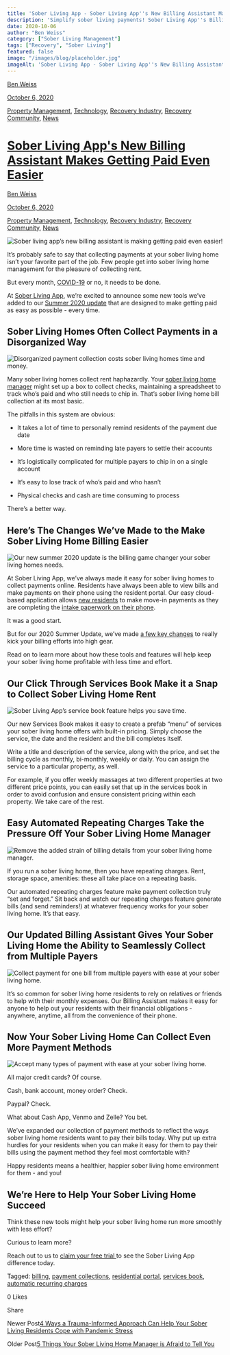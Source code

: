 ```yaml
---
title: 'Sober Living App - Sober Living App''s New Billing Assistant Makes Getting Paid Even Easier&lt;br/&gt;'
description: 'Simplify sober living payments! Sober Living App''s Billing Assistant (Oct 2020) automates rent, handles multiple payers & more payment methods. Get paid easier!'
date: 2020-10-06
author: "Ben Weiss"
category: ["Sober Living Management"]
tags: ["Recovery", "Sober Living"]
featured: false
image: "/images/blog/placeholder.jpg"
imageAlt: 'Sober Living App - Sober Living App''s New Billing Assistant Makes Getting Paid Even Easier&lt;br/&gt;'
---
```


[Ben Weiss](../../../../sober-living-app-blog%EF%B9%96author=5a811b27db7926c296af1851.html)

[October 6, 2020](sober-living-apps-new-billing-assistant-makes-getting-paid-even-easier.html)

[Property Management](../../../category/Property+Management.html), [Technology](../../../category/Technology.html), [Recovery Industry](../../../category/Recovery+Industry.html), [Recovery Community](../../../category/Recovery+Community.html), [News](../../../category/News.html)

#  [Sober Living App's New Billing Assistant Makes Getting Paid Even Easier](sober-living-apps-new-billing-assistant-makes-getting-paid-even-easier.html)

[Ben Weiss](../../../../sober-living-app-blog%EF%B9%96author=5a811b27db7926c296af1851.html)

[October 6, 2020](sober-living-apps-new-billing-assistant-makes-getting-paid-even-easier.html)

[Property Management](../../../category/Property+Management.html), [Technology](../../../category/Technology.html), [Recovery Industry](../../../category/Recovery+Industry.html), [Recovery Community](../../../category/Recovery+Community.html), [News](../../../category/News.html)

![Sober living app’s new billing assistant is making getting paid even easier!](/images/blog/sober-living-apps-new-billing-assistant-makes-getting-paid-even-easier/Screenshot_2020-10-01_at_1.02.51_PM.png)

It’s probably safe to say that collecting payments at your sober living home isn’t your favorite part of the job. Few people get into sober living home management for the pleasure of collecting rent. 

But every month, [COVID-19](../../4/21/3-coronavirus-changes-your-sober-living-home-needs-to-make-this-week.html) or no, it needs to be done. 

At [Sober Living App](../../../../index.html), we’re excited to announce some new tools we’ve added to our [Summer 2020 update](https://info.behavehealth.com/en/behave-health-summer-2020-update) that are designed to make getting paid as easy as possible - every time.

## Sober Living Homes Often Collect Payments in a Disorganized Way

![Disorganized payment collection costs sober living homes time and money.](/images/blog/sober-living-apps-new-billing-assistant-makes-getting-paid-even-easier/Screenshot_2020-10-01_at_1.03.50_PM.png)

Many sober living homes collect rent haphazardly. Your [sober living home manager](../../8/5/5-things-your-sober-living-home-manager-is-afraid-to-tell-you.html) might set up a box to collect checks, maintaining a spreadsheet to track who’s paid and who still needs to chip in. That’s sober living home bill collection at its most basic.

The pitfalls in this system are obvious:

  * It takes a lot of time to personally remind residents of the payment due date 

  * More time is wasted on reminding late payers to settle their accounts 

  * It’s logistically complicated for multiple payers to chip in on a single account 

  * It’s easy to lose track of who’s paid and who hasn’t

  * Physical checks and cash are time consuming to process  

There’s a better way.

## Here’s The Changes We’ve Made to the Make Sober Living Home Billing Easier 

![Our new summer 2020 update is the billing game changer your sober living homes needs.](/images/blog/sober-living-apps-new-billing-assistant-makes-getting-paid-even-easier/image-asset.png)

At Sober Living App, we’ve always made it easy for sober living homes to collect payments online. Residents have always been able to view bills and make payments on their phone using the resident portal. Our easy cloud-based application allows [new residents](https://soberlivingapp.com/sober-living-app-blog/2020/3/17/mastering-admissions-at-your-sober-living-home) to make move-in payments as they are completing the [intake paperwork on their phone](https://soberlivingapp.com/sober-living-app-blog/2020/6/30/heres-what-you-need-to-start-including-in-your-sober-living-home-resident-agreements). 

It was a good start. 

But for our 2020 Summer Update, we’ve made [a few key changes](../../9/22/chaotic-admissions-and-billing-check-out-sober-living-apps-admissions-20-update.html) to really kick your billing efforts into high gear. 

Read on to learn more about how these tools and features will help keep your sober living home profitable with less time and effort. 

## Our Click Through Services Book Make it a Snap to Collect Sober Living Home Rent 

![Sober Living App’s service book feature helps you save time.](/images/blog/sober-living-apps-new-billing-assistant-makes-getting-paid-even-easier/Screenshot_2020-10-01_at_11.59.46_AM.jpg)

Our new Services Book makes it easy to create a prefab “menu” of services your sober living home offers with built-in pricing. Simply choose the service, the date and the resident and the bill completes itself. 

Write a title and description of the service, along with the price, and set the billing cycle as monthly, bi-monthly, weekly or daily. You can assign the service to a particular property, as well. 

For example, if you offer weekly massages at two different properties at two different price points, you can easily set that up in the services book in order to avoid confusion and ensure consistent pricing within each property. We take care of the rest.

## Easy Automated Repeating Charges Take the Pressure Off Your Sober Living Home Manager 

 

![Remove the added strain of billing details from your sober living home manager.](/images/blog/sober-living-apps-new-billing-assistant-makes-getting-paid-even-easier/Screenshot_2020-10-01_at_1.08.48_PM.png)

 

If you run a sober living home, then you have repeating charges. Rent, storage space, amenities: these all take place on a repeating basis. 

Our automated repeating charges feature make payment collection truly “set and forget.” Sit back and watch our repeating charges feature generate bills (and send reminders!) at whatever frequency works for your sober living home. It’s that easy.  

## Our Updated Billing Assistant Gives Your Sober Living Home the Ability to Seamlessly Collect from Multiple Payers 

![Collect payment for one bill from multiple payers with ease at your sober living home.](/images/blog/sober-living-apps-new-billing-assistant-makes-getting-paid-even-easier/Screenshot_2020-10-01_at_1.09.22_PM.png)

It’s so common for sober living home residents to rely on relatives or friends to help with their monthly expenses. Our Billing Assistant makes it easy for anyone to help out your residents with their financial obligations - anywhere, anytime, all from the convenience of their phone.

## Now Your Sober Living Home Can Collect Even More Payment Methods

![Accept many types of payment with ease at your sober living home.](/images/blog/sober-living-apps-new-billing-assistant-makes-getting-paid-even-easier/Screenshot_2020-10-01_at_11.59.57_AM.jpg)

All major credit cards? Of course. 

Cash, bank account, money order? Check. 

Paypal? Check. 

What about Cash App, Venmo and Zelle? You bet. 

We’ve expanded our collection of payment methods to reflect the ways sober living home residents want to pay their bills today. Why put up extra hurdles for your residents when you can make it easy for them to pay their bills using the payment method they feel most comfortable with? 

Happy residents means a healthier, happier sober living home environment for them - and you!

## We’re Here to Help Your Sober Living Home Succeed 

Think these new tools might help your sober living home run more smoothly with less effort? 

Curious to learn more? 

Reach out to us to [claim your free trial ](https://behavehealth.com/get-started)to see the Sober Living App difference today. 

Tagged: [billing](../../../tag/billing.html), [payment collections](../../../tag/payment+collections.html), [residential portal](../../../tag/residential+portal.html), [services book](https://soberlivingapp.com/sober-living-app-blog/tag/services+book), [automatic recurring charges](https://soberlivingapp.com/sober-living-app-blog/tag/automatic+recurring+charges)

0 Likes

Share

Newer Post[4 Ways a Trauma-Informed Approach Can Help Your Sober Living Residents Cope with Pandemic Stress](https://soberlivingapp.com/sober-living-app-blog/2020/10/20/4-ways-a-trauma-informed-approach-can-help-your-sober-living-residents-cope-with-pandemic-stress)

Older Post[5 Things Your Sober Living Home Manager is Afraid to Tell You](../../8/5/5-things-your-sober-living-home-manager-is-afraid-to-tell-you.html)